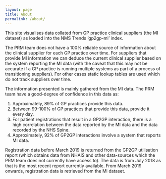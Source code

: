 ```yaml
---
layout: page
title: About
permalink: /about/
---
```

This site visualises data collated from GP practice clinical suppliers (the MI dataset) as loaded into the NMS Trends ‘gp2gp-mi’ index.

The PRM team does not have a 100% reliable source of information about the clinical supplier for each GP practice over time.  For suppliers that provide MI information we can deduce the current clinical supplier based on the system reporting the MI data (with the caveat that this may not be accurate if a GP practice is running multiple systems as part of a process of transitioning suppliers).  For other cases static lookup tables are used which do not track suppliers over time.

The information presented is mainly gathered from the MI data. The PRM team have a good-degree of confidence in this data as:
1. Approximately, 89% of GP practices provide this data.
2. Between 99-100% of GP practices that provide this data, provide it every day.
3. For patient registrations that result in a GP2GP interaction, there is a high correlation between the data reported by the MI data and the data recorded by the NHS Spine.
4. Approximately, 92% of GP2GP interactions involve a system that reports MI data.

Registration data before March 2019 is returned from the GP2GP utilisation report (which obtains data from NHAIS and other data-sources which the PRM team does not currently have access to).  The data is from July 2018 as that is the most recent report currently available. From March 2019 onwards, registration data is retrieved from the MI dataset.

